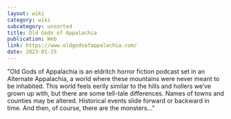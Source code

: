 ```yaml
---
layout: wiki
category: wiki
subcategory: unsorted
title: Old Gods of Appalachia
publication: Web
link: https://www.oldgodsofappalachia.com/
date: 2023-01-15
---
```


"Old Gods of Appalachia is an eldritch horror fiction podcast set in an Alternate Appalachia, a world where these mountains were never meant to be inhabited. This world feels eerily similar to the hills and hollers we’ve grown up with, but there are some tell-tale differences. Names of towns and counties may be altered. Historical events slide forward or backward in time. And then, of course, there are the monsters..."

